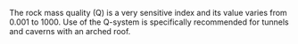 The rock mass quality (Q) is a very sensitive index and its value varies from 0.001 to 1000. Use of the Q-system is specifically recommended for tunnels and caverns with an arched roof.
